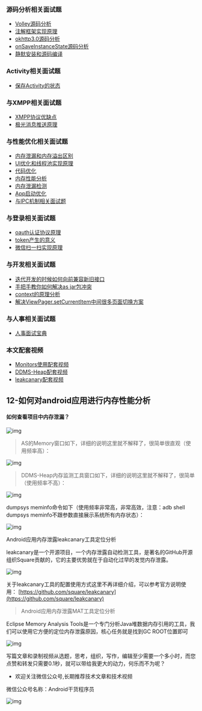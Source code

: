 ### 源码分析相关面试题

- [Volley源码分析](http://www.jianshu.com/p/ec3dc92df581)
- [注解框架实现原理](http://www.jianshu.com/p/20da6d6389e1)
- [okhttp3.0源码分析](http://www.jianshu.com/p/9ed2c2f2a52c)
- [onSaveInstanceState源码分析](http://www.jianshu.com/p/cbf9c3557d64)
- [静默安装和源码编译](http://www.jianshu.com/p/2211a5b3c37f)

### Activity相关面试题

- [保存Activity的状态](http://www.jianshu.com/p/cbf9c3557d64)

### 与XMPP相关面试题

- [XMPP协议优缺点](http://www.jianshu.com/p/2c04ac3c526a)
- [极光消息推送原理](http://www.jianshu.com/p/d88dc66908cf)

### 与性能优化相关面试题

- [内存泄漏和内存溢出区别](http://www.jianshu.com/p/5dd645b05c76)
- [UI优化和线程池实现原理](http://www.jianshu.com/p/c22398f8587f)
- [代码优化](http://www.jianshu.com/p/ebd41eab90df)
- [内存性能分析](http://www.jianshu.com/p/2665c31b9c2f)
- [内存泄漏检测](http://www.jianshu.com/p/1514c7804a06)
- [App启动优化](http://www.jianshu.com/p/f0f73fefdd43)
- [与IPC机制相关面试题](http://www.jianshu.com/p/de4793a4c2d0)

### 与登录相关面试题

- [oauth认证协议原理](http://www.jianshu.com/p/2a6ecbf8d49d)
- [token产生的意义](http://www.jianshu.com/p/9b7ce2d6c195)
- [微信扫一扫实现原理](http://www.jianshu.com/p/a9d1f21bd5e0)

### 与开发相关面试题

- [迭代开发的时候如何向前兼容新旧接口](http://www.jianshu.com/p/cbecadec98de)
- [手把手教你如何解决as jar包冲突](http://www.jianshu.com/p/30fdc391289c)
- [context的原理分析](http://www.jianshu.com/p/2706c13a1769)
- [解决ViewPager.setCurrentItem中间很多页面切换方案](http://www.jianshu.com/p/38ab6d856b56)

### 与人事相关面试题

- [人事面试宝典](http://www.jianshu.com/p/d61b553ff8c9)

### 本文配套视频

- [Monitors使用配套视频](https://v.qq.com/x/page/x0393gf7qp6.html)
- [DDMS-Heap配套视频](https://v.qq.com/x/page/e03933o0tp7.html)
- [leakcanary配套视频](https://v.qq.com/x/page/o0382aiamwt.html)

## 12-如何对android应用进行内存性能分析

#### 如何查看项目中内存泄漏？

![img](http://upload-images.jianshu.io/upload_images/4037105-4a0d70f4ff3c47fa.png?imageMogr2/auto-orient/strip%7CimageView2/2/w/1240)

> AS的Memory窗口如下，详细的说明这里就不解释了，很简单很直观（使用频率高）：

![img](http://upload-images.jianshu.io/upload_images/4037105-303debd142d5a3d4.png?imageMogr2/auto-orient/strip%7CimageView2/2/w/1240)

> DDMS-Heap内存监测工具窗口如下，详细的说明这里就不解释了，很简单（使用频率不高）：

![img](http://upload-images.jianshu.io/upload_images/4037105-340416c85d9db68b.png?imageMogr2/auto-orient/strip%7CimageView2/2/w/1240)

dumpsys meminfo命令如下（使用频率非常高，非常高效，注意：adb shell dumpsys meminfo不跟参数直接展示系统所有内存状态）：

![img](http://upload-images.jianshu.io/upload_images/4037105-bd446bdbe1c0d05b.png?imageMogr2/auto-orient/strip%7CimageView2/2/w/1240)

Android应用内存泄露leakcanary工具定位分析

leakcanary是一个开源项目，一个内存泄露自动检测工具，是著名的GitHub开源组织Square贡献的，它的主要优势就在于自动化过早的发觉内存泄露。

![img](http://upload-images.jianshu.io/upload_images/4037105-92ea80d780f88d1a.png?imageMogr2/auto-orient/strip%7CimageView2/2/w/1240)

关于leakcanary工具的配置使用方式这里不再详细介绍，可以参考官方说明使用：
[https://github.com/square/leakcanary](https://github.com/square/leakcanary)

> Android应用内存泄露MAT工具定位分析

Eclipse Memory Analysis Tools是一个专门分析Java堆数据内存引用的工具，我们可以使用它方便的定位内存泄露原因，核心任务就是找到GC ROOT位置即可

![img](http://upload-images.jianshu.io/upload_images/4037105-09c1fc109df0e02d.png?imageMogr2/auto-orient/strip%7CimageView2/2/w/1240)

写篇文章和录制视频从选题，思考，组织，写作，编辑至少需要一个多小时，而您点赞和转发只需要0.1秒，就可以带给我更大的动力，何乐而不为呢？

- 欢迎关注微信公众号,长期推荐技术文章和技术视频

微信公众号名称：Android干货程序员

![img](http://upload-images.jianshu.io/upload_images/4037105-8f737b5104dd0b5d.png?imageMogr2/auto-orient/strip%7CimageView2/2/w/1240)